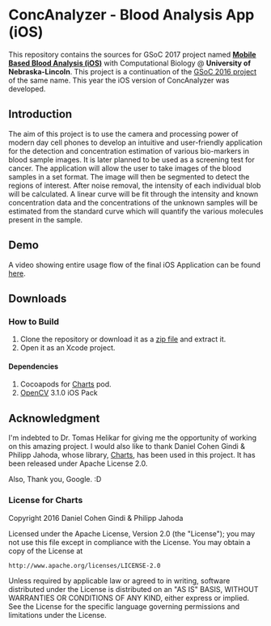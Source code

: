 # ConcAnalyzer - Blood Analysis App (iOS)

This repository contains the sources for GSoC 2017 project named [**Mobile Based Blood Analysis (iOS)**](https://summerofcode.withgoogle.com/projects/#4809191788118016) with Computational Biology @ **University of Nebraska-Lincoln**. This project is a continuation of the [GSoC 2016 project](https://github.com/abdulfatir/blood-analysis-app) of the same name. This year the iOS version of ConcAnalyzer was developed.

## Introduction

The aim of this project is to use the camera and processing power of modern day cell phones to develop an intuitive and user-friendly application for the detection and concentration estimation of various bio-markers in blood sample images. It is later planned to be used as a screening test for cancer. The application will allow the user to take images of the blood samples in a set format. The image will then be segmented to detect the regions of interest. After noise removal, the intensity of each individual blob will be calculated. A linear curve will be fit through the intensity and known concentration data and the concentrations of the unknown samples will be estimated from the standard curve which will quantify the various molecules present in the sample.

## Demo

A video showing entire usage flow of the final iOS Application can be found [here](https://www.youtube.com/watch?v=MH3_-PCBkHk).

## Downloads

### How to Build

1. Clone the repository or download it as a [zip file](https://github.com/abdulfatir/blood-analysis-app-ios/archive/master.zip) and extract it.
2. Open it as an Xcode project.

#### Dependencies

1. Cocoapods for [Charts](https://github.com/danielgindi/Charts) pod.
2. [OpenCV](http://opencv.org/releases.html) 3.1.0 iOS Pack


## Acknowledgment

I'm indebted to Dr. Tomas Helikar for giving me the opportunity of working on this amazing project. I would also like to thank Daniel Cohen Gindi & Philipp Jahoda, whose library, [Charts](https://github.com/danielgindi/Charts), has been used in this project. It has been released under Apache License 2.0.

Also, Thank you, Google. :D

### License for Charts

Copyright 2016 Daniel Cohen Gindi & Philipp Jahoda

Licensed under the Apache License, Version 2.0 (the "License"); you may not use this file except in compliance with the License. You may obtain a copy of the License at

```
http://www.apache.org/licenses/LICENSE-2.0
```

Unless required by applicable law or agreed to in writing, software distributed under the License is distributed on an "AS IS" BASIS, WITHOUT WARRANTIES OR CONDITIONS OF ANY KIND, either express or implied. See the License for the specific language governing permissions and limitations under the License.


